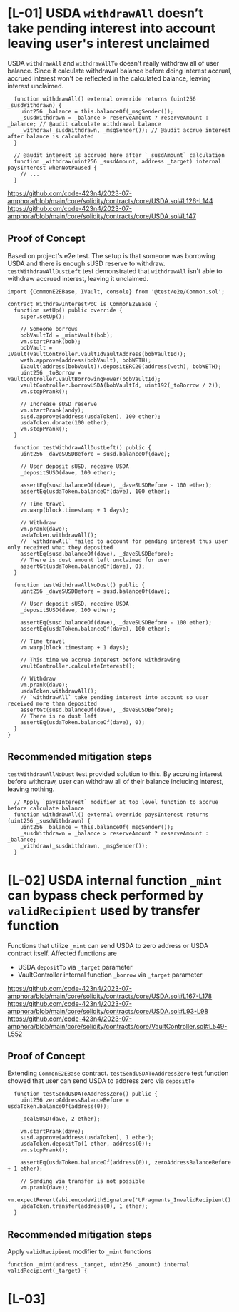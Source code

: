 # [L-01] USDA `withdrawAll` doesn’t take pending interest into account leaving user's interest unclaimed

USDA `withdrawAll` and `withdrawAllTo` doesn't really withdraw all of user balance. Since it calculate withdrawal balance before doing interest accrual, accrued interest won't be reflected in the calculated balance, leaving interest unclaimed.
```
  function withdrawAll() external override returns (uint256 _susdWithdrawn) {
    uint256 _balance = this.balanceOf(_msgSender());
    _susdWithdrawn = _balance > reserveAmount ? reserveAmount : _balance; // @audit calculate withdrawal balance
    _withdraw(_susdWithdrawn, _msgSender()); // @audit accrue interest after balance is calculated
  }

  // @audit interest is accrued here after `_susdAmount` calculation
  function _withdraw(uint256 _susdAmount, address _target) internal paysInterest whenNotPaused {
    // ...
  }
```
https://github.com/code-423n4/2023-07-amphora/blob/main/core/solidity/contracts/core/USDA.sol#L126-L144
https://github.com/code-423n4/2023-07-amphora/blob/main/core/solidity/contracts/core/USDA.sol#L147

## Proof of Concept
Based on project's e2e test. The setup is that someone was borrowing USDA and there is enough sUSD reserve to withdraw. `testWithdrawAllDustLeft` test demonstrated that `withdrawAll` isn't able to withdraw accrued interest, leaving it unclaimed.
```
import {CommonE2EBase, IVault, console} from '@test/e2e/Common.sol';

contract WithdrawInterestPoC is CommonE2EBase {
  function setUp() public override {
    super.setUp();

    // Someone borrows
    bobVaultId = _mintVault(bob);
    vm.startPrank(bob);
    bobVault = IVault(vaultController.vaultIdVaultAddress(bobVaultId));
    weth.approve(address(bobVault), bobWETH);
    IVault(address(bobVault)).depositERC20(address(weth), bobWETH);
    uint256 _toBorrow = vaultController.vaultBorrowingPower(bobVaultId);
    vaultController.borrowUSDA(bobVaultId, uint192(_toBorrow / 2));
    vm.stopPrank();

    // Increase sUSD reserve
    vm.startPrank(andy);
    susd.approve(address(usdaToken), 100 ether);
    usdaToken.donate(100 ether);
    vm.stopPrank();
  }

  function testWithdrawAllDustLeft() public {
    uint256 _daveSUSDBefore = susd.balanceOf(dave);

    // User deposit sUSD, receive USDA
    _depositSUSD(dave, 100 ether);

    assertEq(susd.balanceOf(dave), _daveSUSDBefore - 100 ether);
    assertEq(usdaToken.balanceOf(dave), 100 ether);

    // Time travel
    vm.warp(block.timestamp + 1 days);

    // Withdraw
    vm.prank(dave);
    usdaToken.withdrawAll();
    // `withdrawAll` failed to account for pending interest thus user only received what they deposited
    assertEq(susd.balanceOf(dave), _daveSUSDBefore);
    // There is dust amount left unclaimed for user
    assertGt(usdaToken.balanceOf(dave), 0);
  }

  function testWithdrawAllNoDust() public {
    uint256 _daveSUSDBefore = susd.balanceOf(dave);

    // User deposit sUSD, receive USDA
    _depositSUSD(dave, 100 ether);

    assertEq(susd.balanceOf(dave), _daveSUSDBefore - 100 ether);
    assertEq(usdaToken.balanceOf(dave), 100 ether);

    // Time travel
    vm.warp(block.timestamp + 1 days);

    // This time we accrue interest before withdrawing
    vaultController.calculateInterest();

    // Withdraw
    vm.prank(dave);
    usdaToken.withdrawAll();
    // `withdrawAll` take pending interest into account so user received more than deposited
    assertGt(susd.balanceOf(dave), _daveSUSDBefore);
    // There is no dust left
    assertEq(usdaToken.balanceOf(dave), 0);
  }
}
```

## Recommended mitigation steps
`testWithdrawAllNoDust` test provided solution to this. By accruing interest before withdraw, user can withdraw all of their balance including interest, leaving nothing.
```
  // Apply `paysInterest` modifier at top level function to accrue before calculate balance
  function withdrawAll() external override paysInterest returns (uint256 _susdWithdrawn) {
    uint256 _balance = this.balanceOf(_msgSender());
    _susdWithdrawn = _balance > reserveAmount ? reserveAmount : _balance;
    _withdraw(_susdWithdrawn, _msgSender());
  }
```

# [L-02] USDA internal function `_mint` can bypass check performed by `validRecipient` used by transfer function

Functions that utilize `_mint` can send USDA to zero address or USDA contract itself.
Affected functions are
- USDA `depositTo` via `_target` parameter
- VaultController internal function `_borrow` via `_target` parameter

https://github.com/code-423n4/2023-07-amphora/blob/main/core/solidity/contracts/core/USDA.sol#L167-L178
https://github.com/code-423n4/2023-07-amphora/blob/main/core/solidity/contracts/core/USDA.sol#L93-L98
https://github.com/code-423n4/2023-07-amphora/blob/main/core/solidity/contracts/core/VaultController.sol#L549-L552

## Proof of Concept
Extending `CommonE2EBase` contract. `testSendUSDAToAddressZero` test function showed that user can send USDA to address zero via `depositTo`
```
  function testSendUSDAToAddressZero() public {
    uint256 zeroAddressBalanceBefore = usdaToken.balanceOf(address(0));

    _dealSUSD(dave, 2 ether);

    vm.startPrank(dave);
    susd.approve(address(usdaToken), 1 ether);
    usdaToken.depositTo(1 ether, address(0));
    vm.stopPrank();

    assertEq(usdaToken.balanceOf(address(0)), zeroAddressBalanceBefore + 1 ether);

    // Sending via transfer is not possible
    vm.prank(dave);
    vm.expectRevert(abi.encodeWithSignature('UFragments_InvalidRecipient()'));
    usdaToken.transfer(address(0), 1 ether);
  }
```
## Recommended mitigation steps
Apply `validRecipient` modifier to `_mint` functions
```
function _mint(address _target, uint256 _amount) internal validRecipient(_target) {
```

# [L-03] 